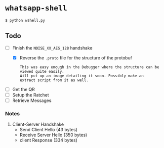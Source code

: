 # `whatsapp-shell`

```bash
$ python wshell.py
```
## Todo
- [ ] Finish the `NOISE_XX_AES_128` handshake
  - [x] Reverse the `.proto` file for the structure of the protobuf
  
        This was easy enough in the Debugger where the structure can be viewed quite easily.
        Will put up an image detailing it soon. Possibly make an extract script from it as well.
- [ ] Get the QR
- [ ] Setup the Ratchet
- [ ] Retrieve Messages

### Notes
1. Client-Server Handshake
	- Send Client Hello (43 bytes)
	- Receive Server Hello (350 bytes)
	- client Response (334 bytes)
